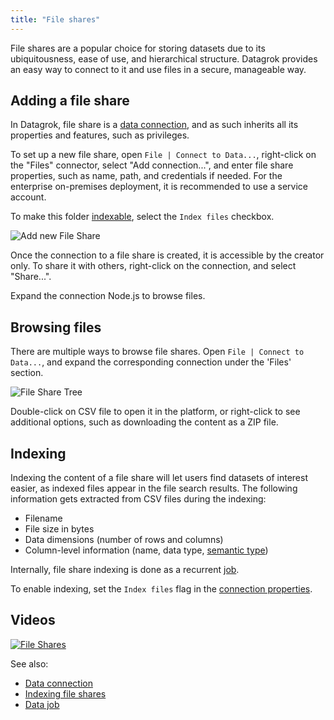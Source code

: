 ```yaml
---
title: "File shares"
---
```


File shares are a popular choice for storing datasets due to its ubiquitousness, ease of use, and hierarchical
structure. Datagrok provides an easy way to connect to it and use files in a secure, manageable way.

## Adding a file share

In Datagrok, file share is a [data connection](data-connection.md), and as such inherits all its properties and
features, such as privileges.

To set up a new file share, open `File | Connect to Data...`, right-click on the
"Files" connector, select "Add connection...", and enter file share properties, such as name, path, and credentials if
needed. For the enterprise on-premises deployment, it is recommended to use a service account.

To make this folder [indexable](#indexing), select the `Index files` checkbox.

![Add new File Share](file-shares-add-new.png)

Once the connection to a file share is created, it is accessible by the creator only. To share it with others,
right-click on the connection, and select "Share...".

Expand the connection Node.js to browse files.

## Browsing files

There are multiple ways to browse file shares. Open `File | Connect to Data...`, and expand the corresponding connection
under the 'Files' section.

![File Share Tree](file-shares-tree.png)

Double-click on CSV file to open it in the platform, or right-click to see additional options, such as downloading the
content as a ZIP file.

## Indexing

Indexing the content of a file share will let users find datasets of interest easier, as indexed files appear in the
file search results. The following information gets extracted from CSV files during the indexing:

* Filename
* File size in bytes
* Data dimensions (number of rows and columns)
* Column-level information (name, data type, [semantic type](../discover/semantic-types.md))

Internally, file share indexing is done as a recurrent [job](data-job.md).

To enable indexing, set the `Index files` flag in the
[connection properties](#adding-a-file-share).

## Videos

[![File Shares](../uploads/youtube/data_access.png "Open on Youtube")](https://www.youtube.com/watch?v=dKrCk38A1m8&t=417s)

See also:

* [Data connection](data-connection.md)
* [Indexing file shares](files-indexer.md)
* [Data job](data-job.md)
